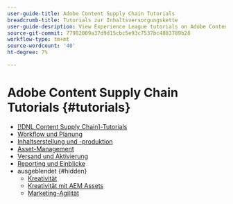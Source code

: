 ```yaml
---
user-guide-title: Adobe Content Supply Chain Tutorials
breadcrumb-title: Tutorials zur Inhaltsversorgungskette
user-guide-desription: View Experience League tutorials on Adobe Content Supply Chain, the simplified promise of Adobe's solutions to help organizations accelerate and scale content creation, improve content engagement and ROI, and deliver the content that fuels digital engagements buyers prefer.
source-git-commit: 77982009a37d9d15cbc5e93c7537bc4883789b28
workflow-type: tm+mt
source-wordcount: '40'
ht-degree: 7%

---
```



# Adobe Content Supply Chain Tutorials {#tutorials}

+ [[!DNL Content Supply Chain]-Tutorials](overview.md)
+ [Workflow und Planung](workflow-and-planning.md)
+ [Inhaltserstellung und -produktion](content-creation-and-production.md)
+ [Asset-Management](asset-management.md)
+ [Versand und Aktivierung](delivery-and-activation.md)
+ [Reporting und Einblicke](reporting-and-insights.md)
+ ausgeblendet {#hidden}
   + [Kreativität](creative-productivity.md)
   + [Kreativität mit AEM Assets](creative-productivity-aemassets.md)
   + [Marketing-Agilität](marketing-agility.md)